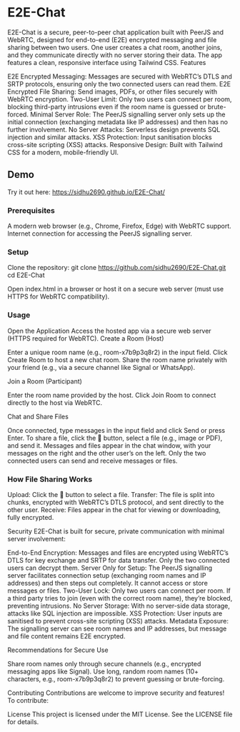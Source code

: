# E2E-Chat
E2E-Chat is a secure, peer-to-peer chat application built with PeerJS and WebRTC, designed for end-to-end (E2E) encrypted messaging and file sharing between two users. One user creates a chat room, another joins, and they communicate directly with no server storing their data. The app features a clean, responsive interface using Tailwind CSS.
Features

E2E Encrypted Messaging: Messages are secured with WebRTC’s DTLS and SRTP protocols, ensuring only the two connected users can read them.
E2E Encrypted File Sharing: Send images, PDFs, or other files securely with WebRTC encryption.
Two-User Limit: Only two users can connect per room, blocking third-party intrusions even if the room name is guessed or brute-forced.
Minimal Server Role: The PeerJS signalling server only sets up the initial connection (exchanging metadata like IP addresses) and then has no further involvement.
No Server Attacks: Serverless design prevents SQL injection and similar attacks.
XSS Protection: Input sanitisation blocks cross-site scripting (XSS) attacks.
Responsive Design: Built with Tailwind CSS for a modern, mobile-friendly UI.

## Demo
Try it out here: https://sidhu2690.github.io/E2E-Chat/
### Prerequisites

A modern web browser (e.g., Chrome, Firefox, Edge) with WebRTC support.
Internet connection for accessing the PeerJS signalling server.

### Setup

Clone the repository: git clone https://github.com/sidhu2690/E2E-Chat.git
cd E2E-Chat


Open index.html in a browser or host it on a secure web server (must use HTTPS for WebRTC compatibility).

### Usage
Open the Application
Access the hosted app via a secure web server (HTTPS required for WebRTC).
Create a Room (Host)

Enter a unique room name (e.g., room-x7b9p3q8r2) in the input field.
Click Create Room to host a new chat room.
Share the room name privately with your friend (e.g., via a secure channel like Signal or WhatsApp).

Join a Room (Participant)

Enter the room name provided by the host.
Click Join Room to connect directly to the host via WebRTC.

Chat and Share Files

Once connected, type messages in the input field and click Send or press Enter.
To share a file, click the 📎 button, select a file (e.g., image or PDF), and send it.
Messages and files appear in the chat window, with your messages on the right and the other user’s on the left.
Only the two connected users can send and receive messages or files.

### How File Sharing Works

Upload: Click the 📎 button to select a file.
Transfer: The file is split into chunks, encrypted with WebRTC’s DTLS protocol, and sent directly to the other user.
Receive: Files appear in the chat for viewing or downloading, fully encrypted.

Security
E2E-Chat is built for secure, private communication with minimal server involvement:

End-to-End Encryption: Messages and files are encrypted using WebRTC’s DTLS for key exchange and SRTP for data transfer. Only the two connected users can decrypt them.
Server Only for Setup: The PeerJS signalling server facilitates connection setup (exchanging room names and IP addresses) and then steps out completely. It cannot access or store messages or files.
Two-User Lock: Only two users can connect per room. If a third party tries to join (even with the correct room name), they’re blocked, preventing intrusions.
No Server Storage: With no server-side data storage, attacks like SQL injection are impossible.
XSS Protection: User inputs are sanitised to prevent cross-site scripting (XSS) attacks.
Metadata Exposure: The signalling server can see room names and IP addresses, but message and file content remains E2E encrypted.

Recommendations for Secure Use

Share room names only through secure channels (e.g., encrypted messaging apps like Signal).
Use long, random room names (10+ characters, e.g., room-x7b9p3q8r2) to prevent guessing or brute-forcing.


Contributing
Contributions are welcome to improve security and features! To contribute:

License
This project is licensed under the MIT License. 
See the LICENSE file for details.
